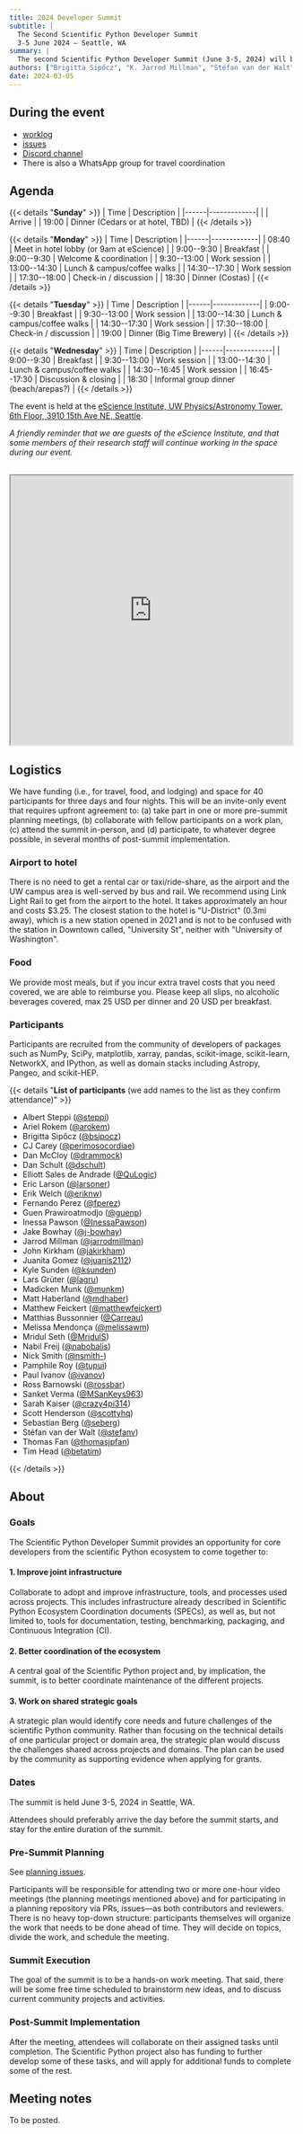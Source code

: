 ```yaml
---
title: 2024 Developer Summit
subtitle: |
  The Second Scientific Python Developer Summit
  3-5 June 2024 – Seattle, WA
summary: |
  The second Scientific Python Developer Summit (June 3-5, 2024) will be hosted by the eScience Institute at the University of Washington. The week-long summit will bring together forty participants, who will develop shared infrastructure for libraries in the Scientific Python ecosystem.
authors: ["Brigitta Sipőcz", "K. Jarrod Millman", "Stéfan van der Walt"]
date: 2024-03-05
---
```


## During the event

- [worklog](https://hackmd.io/@scientific-python/BJwUFMr4A/edit)
- [issues](https://github.com/scientific-python/summit-2024/issues/)
- [Discord channel](https://discord.com/channels/786703927705862175/1235328192294817912)
- There is also a WhatsApp group for travel coordination

## Agenda

<style type="text/css">
table {
  margin-left: 0 !important;
}
</style>

{{< details "**Sunday**" >}}
| Time | Description |
|------|-------------|
| | Arrive |
| 19:00 | Dinner (Cedars or at hotel, TBD) |
{{< /details >}}

{{< details "**Monday**" >}}
| Time | Description |
|------|-------------|
| 08:40 | Meet in hotel lobby (or 9am at eScience) |
| 9:00--9:30 | Breakfast |
| 9:00--9:30 | Welcome & coordination |
| 9:30--13:00 | Work session |
| 13:00--14:30 | Lunch & campus/coffee walks |
| 14:30--17:30 | Work session |
| 17:30--18:00 | Check-in / discussion |
| 18:30 | Dinner (Costas) |
{{< /details >}}

{{< details "**Tuesday**" >}}
| Time | Description |
|------|-------------|
| 9:00--9:30 | Breakfast |
| 9:30--13:00 | Work session |
| 13:00--14:30 | Lunch & campus/coffee walks |
| 14:30--17:30 | Work session |
| 17:30--18:00 | Check-in / discussion |
| 19:00 | Dinner (Big Time Brewery) |
{{< /details >}}

{{< details "**Wednesday**" >}}
| Time | Description |
|------|-------------|
| 9:00--9:30 | Breakfast |
| 9:30--13:00 | Work session |
| 13:00--14:30 | Lunch & campus/coffee walks |
| 14:30--16:45 | Work session |
| 16:45--17:30 | Discussion & closing |
| 18:30 | Informal group dinner (beach/arepas?) |
{{< /details >}}

</div>

The event is held at the [eScience Institute, UW Physics/Astronomy Tower, 6th Floor, 3910 15th Ave NE, Seattle](https://goo.gl/maps/EfkoHtvZad3fYMx77).

_A friendly reminder that we are guests of the eScience Institute, and
that some members of their research staff will continue working in the space
during our event._

<br/>
<iframe
  src="https://www.google.com/maps/d/embed?mid=1eWqjU_k7dkYF8Z58sNQ9zJaYbR8HXPM&ehbc=2E312F"
  width="100%" height="480"
>
</iframe>

## Logistics

We have funding (i.e., for travel, food, and lodging) and space for 40 participants for three days and four nights.
This will be an invite-only event that requires upfront agreement to:
(a) take part in one or more pre-summit planning meetings,
(b) collaborate with fellow participants on a work plan,
(c) attend the summit in-person, and
(d) participate, to whatever degree possible, in several months of post-summit implementation.

### Airport to hotel

There is no need to get a rental car or taxi/ride-share, as the airport and the UW campus area is well-served by bus and rail.
We recommend using Link Light Rail to get from the airport to the hotel. It takes approximately an hour and costs $3.25.
The closest station to the hotel is "U-District" (0.3mi away), which is a new station opened in 2021 and is not to be confused with the station in Downtown called, "University St", neither with "University of Washington".

### Food

We provide most meals, but if you incur extra travel costs that you need covered, we are able to reimburse you.
Please keep all slips, no alcoholic beverages covered, max 25 USD per dinner and 20 USD per breakfast.

### Participants

Participants are recruited from the community of developers of packages
such as NumPy, SciPy, matplotlib, xarray, pandas, scikit-image, scikit-learn,
NetworkX, and IPython, as well as domain stacks including Astropy, Pangeo, and
scikit-HEP.

{{< details "**List of participants** (we add names to the list as they confirm attendance)" >}}

- Albert Steppi ([@steppi](https://github.com/steppi))
- Ariel Rokem ([@arokem](https://github.com/arokem))
- Brigitta Sipőcz ([@bsipocz](https://github.com/bsipocz))
- CJ Carey ([@perimosocordiae](https://github.com/perimosocordiae))
- Dan McCloy ([@drammock](https://github.com/drammock))
- Dan Schult ([@dschult](https://github.com/dschult))
- Elliott Sales de Andrade ([@QuLogic](https://github.com/QuLogic))
- Eric Larson ([@larsoner](https://github.com/larsoner))
- Erik Welch ([@eriknw](https://github.com/eriknw))
- Fernando Perez ([@fperez](https://github.com/fperez))
- Guen Prawiroatmodjo ([@guenp](https://github.com/guenp))
- Inessa Pawson ([@InessaPawson](https://github.com/InessaPawson))
- Jake Bowhay ([@j-bowhay](https://github.com/j-bowhay))
- Jarrod Millman ([@jarrodmillman](https://github.com/jarrodmillman))
- John Kirkham ([@jakirkham](https://github.com/jakirkham))
- Juanita Gomez ([@juanis2112](https://github.com/juanis2112))
- Kyle Sunden ([@ksunden](https://github.com/ksunden))
- Lars Grüter ([@lagru](https://github.com/lagru))
- Madicken Munk ([@munkm](https://github.com/munkm))
- Matt Haberland ([@mdhaber](https://github.com/mdhaber))
- Matthew Feickert ([@matthewfeickert](https://github.com/matthewfeickert))
- Matthias Bussonnier ([@Carreau](https://github.com/Carreau))
- Melissa Mendonça ([@melissawm](https://github.com/melissawm))
- Mridul Seth ([@MridulS](https://github.com/MridulS))
- Nabil Freij ([@nabobalis](https://github.com/nabobalis))
- Nick Smith ([@nsmith-](https://github.com/nsmith-))
- Pamphile Roy ([@tupui](https://github.com/tupui))
- Paul Ivanov ([@ivanov](https://github.com/ivanov))
- Ross Barnowski ([@rossbar](https://github.com/rossbar))
- Sanket Verma ([@MSanKeys963](https://github.com/MSanKeys963))
- Sarah Kaiser ([@crazy4pi314](https://github.com/crazy4pi314))
- Scott Henderson ([@scottyhq](https://github.com/scottyhq))
- Sebastian Berg ([@seberg](https://github.com/seberg))
- Stéfan van der Walt ([@stefanv](https://github.com/stefanv))
- Thomas Fan ([@thomasjpfan](https://github.com/thomasjpfan))
- Tim Head ([@betatim](https://github.com/betatim))

{{< /details >}}

## About

### Goals

The Scientific Python Developer Summit provides an opportunity for core developers
from the scientific Python ecosystem to come together to:

#### 1. Improve joint infrastructure

Collaborate to adopt and improve infrastructure, tools, and processes
used across projects. This includes infrastructure already described
in Scientific Python Ecosystem Coordination documents (SPECs), as well
as, but not limited to, tools for documentation, testing, benchmarking,
packaging, and Continuous Integration (CI).

#### 2. Better coordination of the ecosystem

A central goal of the Scientific Python project and, by implication, the summit, is to better coordinate maintenance of the different projects.

#### 3. Work on shared strategic goals

A strategic plan would identify core needs and future challenges of the scientific Python community.
Rather than focusing on the technical details of one particular project or domain area, the strategic plan would discuss the challenges shared across projects and domains.
The plan can be used by the community as supporting evidence when applying for grants.

### Dates

The summit is held June 3-5, 2024 in Seattle, WA.

Attendees should preferably arrive the day before the summit starts, and stay for the entire duration of the summit.

### Pre-Summit Planning

See [planning issues](https://github.com/scientific-python/summit-2024/issues).

Participants will be responsible for attending two or more one-hour video meetings (the planning meetings mentioned above) and for
participating in a planning repository via PRs, issues—as both contributors and reviewers.
There is no heavy top-down structure: participants themselves will organize the work that needs to be done ahead of time.
They will decide on topics, divide the work, and schedule the meeting.

### Summit Execution

The goal of the summit is to be a hands-on work meeting.
That said, there will be some free time scheduled to brainstorm new ideas, and to discuss current community projects and activities.

### Post-Summit Implementation

After the meeting, attendees will collaborate on their assigned tasks until completion.
The Scientific Python project also has funding to further develop some of these tasks, and will apply for additional funds to complete some of the rest.

## Meeting notes

To be posted.
